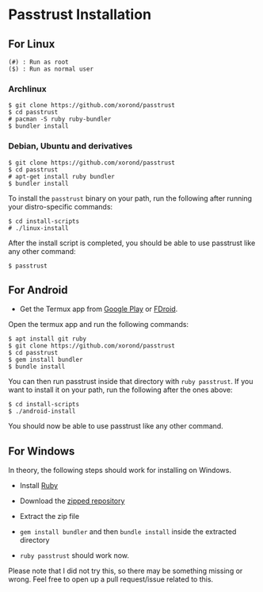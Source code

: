 # Passtrust Installation

## For Linux

```
(#) : Run as root
($) : Run as normal user
```

### Archlinux

```
$ git clone https://github.com/xorond/passtrust
$ cd passtrust
# pacman -S ruby ruby-bundler
$ bundler install
```

### Debian, Ubuntu and derivatives

```
$ git clone https://github.com/xorond/passtrust
$ cd passtrust
# apt-get install ruby bundler
$ bundler install
```

To install the `passtrust` binary on your path, run the following after running your distro-specific commands:

```
$ cd install-scripts
# ./linux-install
```

After the install script is completed, you should be able to use passtrust like any other command:

```
$ passtrust
```

## For Android

* Get the Termux app from [Google Play](https://play.google.com/store/apps/details?id=com.termux) or [FDroid](https://f-droid.org/repository/browse/?fdid=com.termux).

Open the termux app and run the following commands:

```
$ apt install git ruby
$ git clone https://github.com/xorond/passtrust
$ cd passtrust
$ gem install bundler
$ bundle install
```

You can then run passtrust inside that directory with `ruby passtrust`. If you want to install it on your path, run the following after the ones above:

```
$ cd install-scripts
$ ./android-install
```

You should now be able to use passtrust like any other command.

## For Windows

In theory, the following steps should work for installing on Windows.

* Install [Ruby](http://rubyinstaller.org/)

* Download the [zipped repository](https://github.com/xorond/passtrust/archive/master.zip)

* Extract the zip file

* `gem install bundler` and then `bundle install` inside the extracted directory

* `ruby passtrust` should work now.

Please note that I did not try this, so there may be something missing or wrong. Feel free to open up a pull request/issue related to this.
